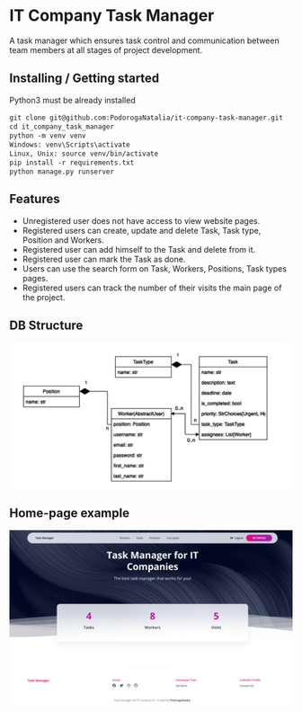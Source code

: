# IT Company Task Manager

A task manager which ensures task control and communication between team members at all stages of project development.

## Installing / Getting started

Python3 must be already installed

```
git clone git@github.com:PodorogaNatalia/it-company-task-manager.git
cd it_company_task_manager
python -m venv venv
Windows: venv\Scripts\activate
Linux, Unix: source venv/bin/activate
pip install -r requirements.txt
python manage.py runserver
```

## Features

* Unregistered user does not have access to view website pages.
* Registered users can create, update and delete Task, Task type, Position and Workers.
* Registered user can add himself to the Task and delete from it.
* Registered user can mark the Task as done.
* Users can use the search form on Task, Workers, Positions, Task types pages.
* Registered users can track the number of their visits the main page of the project.

## DB Structure

![DB_structure](db_structure.png)

## Home-page example

![Home-page](homepage.png)
